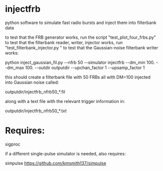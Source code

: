 injectfrb
==========

python software to simulate fast radio bursts and inject them into filterbank data

to test that the FRB generator works, run the script "test_plot_four_frbs.py"
to test that the filterbank reader, writer, injector works, run "test_filterbank_injector.py "
to test that the Gaussian-noise filterbank writer works:

python inject_gaussian_fil.py --nfrb 50 --simulator injectfrb --dm_min 100. --dm_max 100. --outdir outputdir --upchan_factor 1 --upsamp_factor 1

this should create a filterbank file with 50 FRBs all with DM=100 injected into Gaussian noise called: 

outputdir/injectfrb_nfrb50_*.fil 

along with a text file with the relevant trigger information in:

outputdir/injectfrb_nfrb50_*.txt

Requires:
==========

sigproc 

if a different single-pulse simulator is needed, also requires: 

simpulse https://github.com/kmsmith137/simpulse
